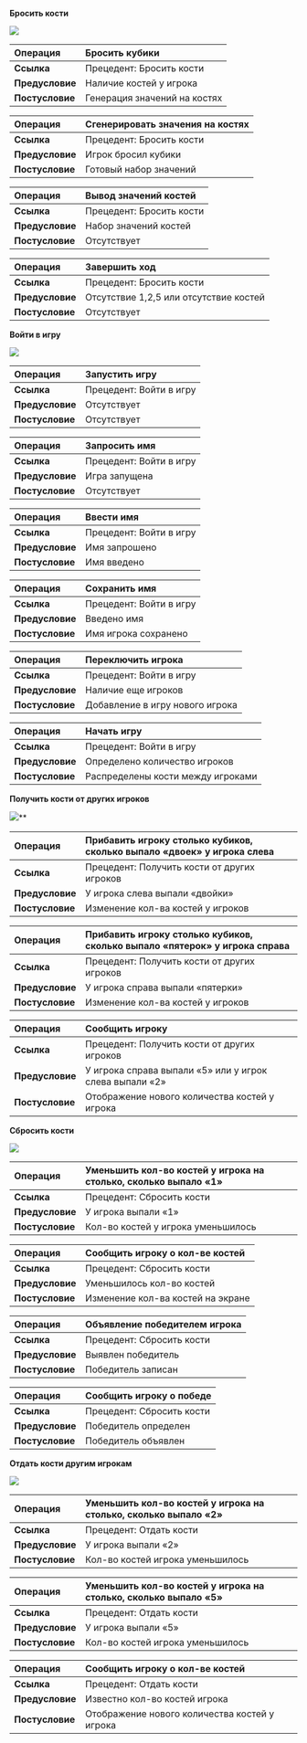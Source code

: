 ﻿**Бросить кости**

![](media/for_3_lab/roll.png)

|**Операция**|Бросить кубики|
| :- | :- |
|**Ссылка**|Прецедент: Бросить кости|
|**Предусловие**|Наличие костей у игрока|
|**Постусловие**|Генерация значений на костях|

|**Операция**|Сгенерировать значения на костях|
| :- | :- |
|**Ссылка**|Прецедент: Бросить кости|
|**Предусловие**|Игрок бросил кубики|
|**Постусловие**|Готовый набор значений|

|**Операция**|Вывод значений костей|
| :- | :- |
|**Ссылка**|Прецедент: Бросить кости|
|**Предусловие**|Набор значений костей|
|**Постусловие**|Отсутствует|

|**Операция**|Завершить ход|
| :- | :- |
|**Ссылка**|Прецедент: Бросить кости|
|**Предусловие**|Отсутствие 1,2,5 или отсутствие костей|
|**Постусловие**|Отсутствует|


**Войти в игру**

![](media/for_3_lab/enter.png)

|**Операция**|Запустить игру|
| :- | :- |
|**Ссылка**|Прецедент: Войти в игру|
|**Предусловие**|Отсутствует|
|**Постусловие**|Отсутствует|

|**Операция**|Запросить имя|
| :- | :- |
|**Ссылка**|Прецедент: Войти в игру|
|**Предусловие**|Игра запущена|
|**Постусловие**|Отсутствует|

|**Операция**|Ввести имя|
| :- | :- |
|**Ссылка**|Прецедент: Войти в игру|
|**Предусловие**|Имя запрошено|
|**Постусловие**|Имя введено|

|**Операция**|Сохранить имя|
| :- | :- |
|**Ссылка**|Прецедент: Войти в игру|
|**Предусловие**|Введено имя|
|**Постусловие**|Имя игрока сохранено|

|**Операция**|Переключить игрока|
| :- | :- |
|**Ссылка**|Прецедент: Войти в игру|
|**Предусловие**|Наличие еще игроков|
|**Постусловие**|Добавление в игру нового игрока|

|**Операция**|Начать игру|
| :- | :- |
|**Ссылка**|Прецедент: Войти в игру|
|**Предусловие**|Определено количество игроков|
|**Постусловие**|Распределены кости между игроками|

**Получить кости от других игроков**

![](media/for_3_lab/get.png)** 

|**Операция**|Прибавить игроку столько кубиков, сколько выпало «двоек» у игрока слева|
| :- | :- |
|**Ссылка**|Прецедент: Получить кости от других игроков|
|**Предусловие**|У игрока слева выпали «двойки»|
|**Постусловие**|Изменение кол-ва костей у игроков|

|**Операция**|Прибавить игроку столько кубиков, сколько выпало «пятерок» у игрока справа|
| :- | :- |
|**Ссылка**|Прецедент: Получить кости от других игроков|
|**Предусловие**|У игрока справа выпали «пятерки»|
|**Постусловие**|Изменение кол-ва костей у игроков|

|**Операция**|Сообщить игроку|
| :- | :- |
|**Ссылка**|Прецедент: Получить кости от других игроков|
|**Предусловие**|У игрока справа выпали «5» или у игрок слева выпали «2»|
|**Постусловие**|Отображение нового количества костей у игрока|

**Сбросить кости**

![](media/for_3_lab/discard.png)

|**Операция**|Уменьшить кол-во костей у игрока на столько, сколько выпало «1»|
| :- | :- |
|**Ссылка**|Прецедент: Сбросить кости|
|**Предусловие**|У игрока выпали «1»|
|**Постусловие**|Кол-во костей у игрока уменьшилось|

|**Операция**|Сообщить игроку о кол-ве костей|
| :- | :- |
|**Ссылка**|Прецедент: Сбросить кости|
|**Предусловие**|Уменьшилось кол-во костей|
|**Постусловие**|Изменение кол-ва костей на экране|

|**Операция**|Объявление победителем игрока|
| :- | :- |
|**Ссылка**|Прецедент: Сбросить кости|
|**Предусловие**|Выявлен победитель|
|**Постусловие**|Победитель записан|

|**Операция**|Сообщить игроку о победе|
| :- | :- |
|**Ссылка**|Прецедент: Сбросить кости|
|**Предусловие**|Победитель определен|
|**Постусловие**|Победитель объявлен|

**Отдать кости другим игрокам**

![](media/for_3_lab/give.png)

|**Операция**|Уменьшить кол-во костей у игрока на столько, сколько выпало «2»|
| :- | :- |
|**Ссылка**|Прецедент: Отдать кости|
|**Предусловие**|У игрока выпали «2»|
|**Постусловие**|Кол-во костей игрока уменьшилось|

|**Операция**|Уменьшить кол-во костей у игрока на столько, сколько выпало «5» |
| :- | :- |
|**Ссылка**|Прецедент: Отдать кости|
|**Предусловие**|У игрока выпали «5»|
|**Постусловие**|Кол-во костей игрока уменьшилось|

|**Операция**|Сообщить игроку о кол-ве костей|
| :- | :- |
|**Ссылка**|Прецедент: Отдать кости|
|**Предусловие**|Известно кол-во костей игрока|
|**Постусловие**|Отображение нового количества костей у игрока|

